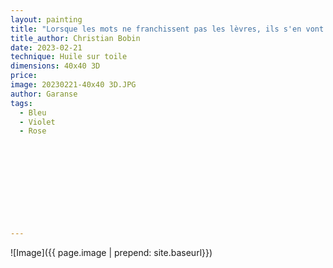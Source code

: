 ```yaml
---
layout: painting
title: "Lorsque les mots ne franchissent pas les lèvres, ils s'en vont hurler au fond de l'âme."                       
title_author: Christian Bobin                                     
date: 2023-02-21
technique: Huile sur toile 
dimensions: 40x40 3D
price: 
image: 20230221-40x40 3D.JPG
author: Garanse
tags:
  - Bleu
  - Violet
  - Rose
  
  
  
  
  
  
  
  
  
  
---
```

![Image]({{ page.image | prepend: site.baseurl}})

